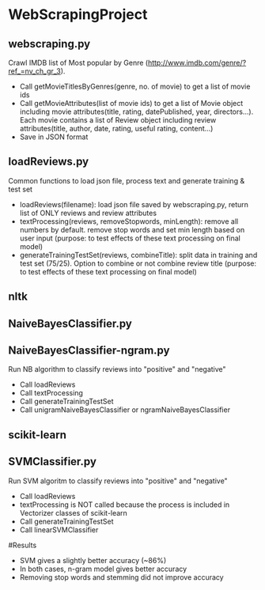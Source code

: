 # WebScrapingProject
## webscraping.py
Crawl IMDB list of Most popular by Genre (http://www.imdb.com/genre/?ref_=nv_ch_gr_3).
  - Call getMovieTitlesByGenres(genre, no. of movie) to get a list of movie ids
  - Call getMovieAttributes(list of movie ids) to get a list of Movie object including movie attributes(title, rating, datePublished, year, directors...). Each movie contains a list of Review object including review attributes(title, author, date, rating, useful rating, content...)
  - Save in JSON format

## loadReviews.py
Common functions to load json file, process text and generate training & test set
  - loadReviews(filename): load json file saved by webscraping.py, return list of ONLY reviews and review attributes
  - textProcessing(reviews, removeStopwords, minLength): remove all numbers by default. remove stop words and set min length based on user input (purpose: to test effects of these text processing on final model)
  - generateTrainingTestSet(reviews, combineTitle): split data in training and test set (75/25). Option to combine or not combine review title (purpose: to test effects of these text processing on final model)

## nltk
## NaiveBayesClassifier.py
## NaiveBayesClassifier-ngram.py
Run NB algorithm to classify reviews into "positive" and "negative"
  - Call loadReviews
  - Call textProcessing
  - Call generateTrainingTestSet
  - Call unigramNaiveBayesClassifier or ngramNaiveBayesClassifier

## scikit-learn
## SVMClassifier.py
Run SVM algoritm to classify reviews into "positive" and "negative"
  - Call loadReviews
  - textProcessing is NOT called because the process is included in Vectorizer classes of scikit-learn
  - Call generateTrainingTestSet
  - Call linearSVMClassifier

#Results
- SVM gives a slightly better accuracy (~86%)
- In both cases, n-gram model gives better accuracy
- Removing stop words and stemming did not improve accuracy

